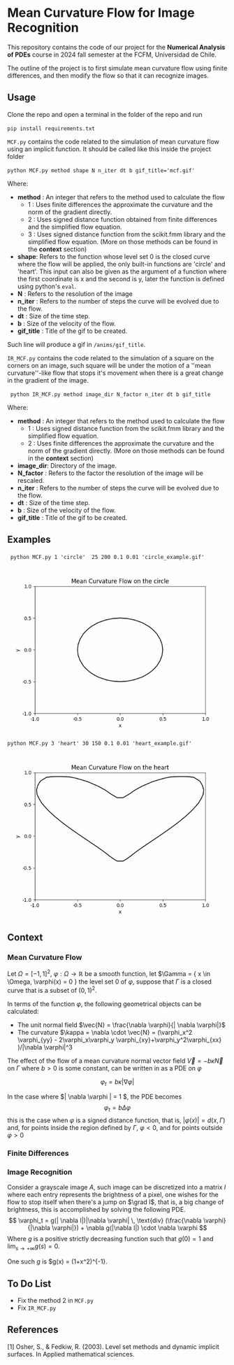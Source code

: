# Mean Curvature Flow for Image Recognition

This repository contains the code of our project for the **Numerical Analysis of PDEs** course in 2024 fall semester at the FCFM, Universidad de Chile.

The outline of the project is to first simulate mean curvature flow using finite differences, and then modify the flow so that it can recognize images.

## Usage

Clone the repo and open a terminal in the folder of the repo and run 

`pip install requirements.txt`

 ``MCF.py`` contains the code related to the simulation of mean curvature flow using an implicit function.
It should be called like this inside the project folder 

` python MCF.py method shape N n_iter dt b gif_title='mcf.gif' `

Where:
- **method** : An integer that refers to the method used to calculate the flow
  - 1 : Uses finite differences the approximate the curvature and the norm of the gradient directly.
  - 2 : Uses signed distance function obtained from finite differences and the simplified flow equation.
  - 3 : Uses signed distance function from the scikit.fmm library and the simplified flow equation.
    (More on those methods can be found in the **context** section)
- **shape**: Refers to the function whose level set 0 is the closed curve where the flow will be applied, the only built-in functions are 'circle' and 'heart'. This input can also be given as the argument of a function where the first coordinate is x and the second is y, later the function is defined using python's `eval`.
- **N** : Refers to the resolution of the image
- **n_iter** : Refers to the number of steps the curve will be evolved due to the flow.
- **dt** : Size of the time step.
- **b** : Size of the velocity of the flow.
- **gif_title** : Title of the gif to be created.

Such line will produce a gif in `/anims/gif_title`.

``IR_MCF.py`` contains the code related to the simulation of a square on the corners on an image, such square will be under the motion of a ''mean curvature''-like flow that stops it's movement when there is a great change in the gradient of the image.

`` python IR_MCF.py method image_dir N_factor n_iter dt b gif_title``

Where:
- **method** : An integer that refers to the method used to calculate the flow
  - 1 : Uses signed distance function from the scikit.fmm library and the simplified flow equation.
  - 2 : Uses finite differences the approximate the curvature and the norm of the gradient directly.
    (More on those methods can be found in the **context** section)
- **image_dir**: Directory of the image.
- **N_factor** : Refers to the factor the resolution of the image will be rescaled. 
- **n_iter** : Refers to the number of steps the curve will be evolved due to the flow.
- **dt** : Size of the time step.
- **b** : Size of the velocity of the flow.
- **gif_title** : Title of the gif to be created.

## Examples

` python MCF.py 1 'circle'  25 200 0.1 0.01 'circle_example.gif'`

![circle example](/anims/circle_example.gif)

`python MCF.py 3 'heart' 30 150 0.1 0.01 'heart_example.gif'`

![heart example](/anims/heart_example.gif)

## Context

### Mean Curvature Flow

Let $\Omega = [-1,1]^2$, $\varphi: \Omega \to \mathbb{R}$ be a smooth function, let $\Gamma = \{ x \in \Omega, \varphi(x) = 0 \} the level set $0$ of $\varphi$, suppose that $\Gamma$ is a closed curve that is a subset of $(0,1)^2$.

In terms of the function $\varphi$, the following geometrical objects can be calculated:
- The unit normal field $\vec{N} = \frac{\nabla \varphi}{| \nabla \varphi|}$
- The curvature $\kappa = \nabla \cdot \vec{N} =  (\varphi_x^2 \varphi_{yy} - 2\varphi_x\varphi_y \varphi_{xy}+\varphi_y^2\varphi_{xx} )/|\nabla \varphi|^3

The effect of the flow of a mean curvature normal vector field $\vec{V} = -b\kappa \vec{N}$ on $\Gamma$ where $b > 0$ is some constant, can be written in as a PDE on $\varphi$

$$
  \varphi_t = b\kappa | \nabla \varphi | 
$$

In the case where $| \nabla \varphi | = 1 $, the PDE becomes
$$
  \varphi_t = b \Delta \varphi
$$
this is the case when $\varphi$ is a signed distance function, that is, $|\varphi(x)| = d(x, \Gamma)$ and, for points inside the region defined by $\Gamma$, $\varphi < 0$, and for points outside $\varphi > 0$

### Finite Differences

### Image Recognition

Consider a grayscale image $A$, such image can be discretized into a matrix $I$ where each entry represents the brightness of a pixel, one wishes for the flow to stop itself when there's a jump on $\grad I$, that is, a big change of brightness, this is accomplished by solving the following PDE.
$$
\varphi_t = g(| \nabla I|)|\nabla \varphi| \, \text{div} (\frac{\nabla \varphi}{|\nabla \varphi|}) + \nabla g(|\nabla I|) \cdot \nabla \varphi
$$
Where $g$ is a positive strictly decreasing function such that $g(0) = 1$ and $\lim_{s \to + \infty}g(s) = 0$.

One such $g$ is $g(x) = (1+x^2)^{-1}.

## To Do List
- Fix the method 2 in `MCF.py`
- Fix `IR_MCF.py`

## References

[1] Osher, S., & Fedkiw, R. (2003). Level set methods and dynamic implicit surfaces. In Applied mathematical sciences. 